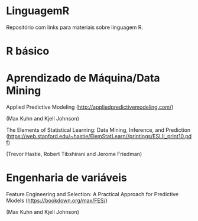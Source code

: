 # LinguagemR
Repositório com links para materiais sobre linguagem R.

# R básico

# Aprendizado de Máquina/Data Mining

Applied Predictive Modeling (http://appliedpredictivemodeling.com/)

(Max Kuhn and Kjell Johnson)

The Elements of Statistical Learning: Data Mining, Inference, and Prediction (https://web.stanford.edu/~hastie/ElemStatLearn//printings/ESLII_print10.pdf)

(Trevor Hastie, Robert Tibshirani and Jerome Friedman)


# Engenharia de variáveis
Feature Engineering and Selection: A Practical Approach for Predictive Models (https://bookdown.org/max/FES/)

(Max Kuhn and Kjell Johnson)
